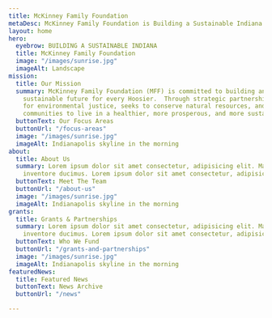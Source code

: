 ```yaml
---
title: McKinney Family Foundation
metaDesc: McKinney Family Foundation is Building a Sustainable Indiana
layout: home
hero:
  eyebrow: BUILDING A SUSTAINABLE INDIANA
  title: McKinney Family Foundation
  image: "/images/sunrise.jpg"
  imageAlt: Landscape
mission:
  title: Our Mission
  summary: McKinney Family Foundation (MFF) is committed to building an environmentally
    sustainable future for every Hoosier.  Through strategic partnerships, MFF advocates
    for environmental justice, seeks to conserve natural resources, and empower Indiana
    communities to live in a healthier, more prosperous, and more sustainable manner.
  buttonText: Our Focus Areas
  buttonUrl: "/focus-areas"
  image: "/images/sunrise.jpg"
  imageAlt: Indianapolis skyline in the morning
about:
  title: About Us
  summary: Lorem ipsum dolor sit amet consectetur, adipisicing elit. Maxime repellendus
    inventore ducimus. Lorem ipsum dolor sit amet consectetur, adipisicing elit.
  buttonText: Meet The Team
  buttonUrl: "/about-us"
  image: "/images/sunrise.jpg"
  imageAlt: Indianapolis skyline in the morning
grants:
  title: Grants & Partnerships
  summary: Lorem ipsum dolor sit amet consectetur, adipisicing elit. Maxime repellendus
    inventore ducimus. Lorem ipsum dolor sit amet consectetur, adipisicing elit.
  buttonText: Who We Fund
  buttonUrl: "/grants-and-partnerships"
  image: "/images/sunrise.jpg"
  imageAlt: Indianapolis skyline in the morning
featuredNews:
  title: Featured News
  buttonText: News Archive
  buttonUrl: "/news"

---
```

